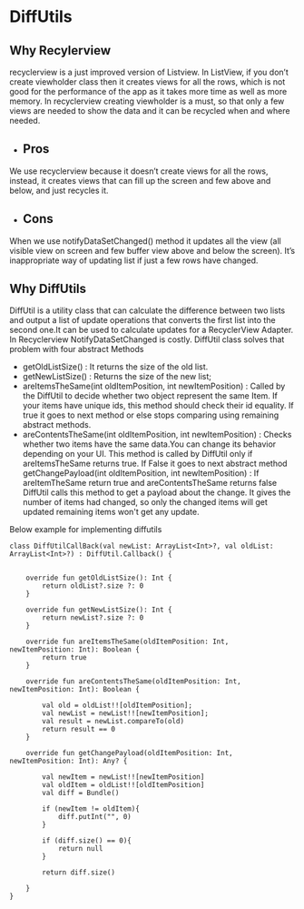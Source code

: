 # DiffUtils

## Why Recylerview
recyclerview is a just improved version of Listview. In ListView, if you don’t create viewholder 
class then it creates views for all the rows, which is not good for the performance of the app as 
it takes more time as well as more memory. In recyclerview creating viewholder is a must, so that only a 
few views are needed to show the data and it can be recycled when and where needed.

* ## Pros
We use recyclerview because it doesn’t create views for all the rows, instead, 
it creates views that can fill up the screen and few above and below, and just recycles it.

* ## Cons
When we use notifyDataSetChanged() method it updates all the view (all visible view on screen and 
few buffer view above and below the screen). It’s inappropriate way of updating list if just a few 
rows have changed.

## Why DiffUtils
DiffUtil is a utility class that can calculate the difference between two lists and output a 
list of update operations that converts the first list into the second one.It can be used to 
calculate updates for a RecyclerView Adapter.
In Recyclerview NotifyDataSetChanged is costly. DiffUtil class solves that problem with four abstract Methods

* getOldListSize() : It returns the size of the old list.
* getNewListSize() : Returns the size of the new list;
* areItemsTheSame(int oldItemPosition, int newItemPosition) : 
Called by the DiffUtil to decide whether two object represent the same Item.
If your items have unique ids, this method should check their id equality. If true it goes to next method or 
else stops comparing using remaining abstract methods.
* areContentsTheSame(int oldItemPosition, int newItemPosition) : 
Checks whether two items have the same data.You can change its behavior depending on your UI. 
This method is called by DiffUtil only if areItemsTheSame returns true. If False it goes to next abstract method
getChangePayload(int oldItemPosition, int newItemPosition) : 
If areItemTheSame return true and areContentsTheSame returns false DiffUtil calls this method to 
get a payload about the change. It gives the number of items had changed, so only the changed items 
will get updated remaining items won't get any update.

Below example for implementing diffutils

```
class DiffUtilCallBack(val newList: ArrayList<Int>?, val oldList: ArrayList<Int>?) : DiffUtil.Callback() {


    override fun getOldListSize(): Int {
        return oldList?.size ?: 0
    }

    override fun getNewListSize(): Int {
        return newList?.size ?: 0
    }

    override fun areItemsTheSame(oldItemPosition: Int, newItemPosition: Int): Boolean {
        return true
    }

    override fun areContentsTheSame(oldItemPosition: Int, newItemPosition: Int): Boolean {

        val old = oldList!![oldItemPosition];
        val newList = newList!![newItemPosition];
        val result = newList.compareTo(old)
        return result == 0
    }

    override fun getChangePayload(oldItemPosition: Int, newItemPosition: Int): Any? {

        val newItem = newList!![newItemPosition]
        val oldItem = oldList!![oldItemPosition]
        val diff = Bundle()

        if (newItem != oldItem){
            diff.putInt("", 0)
        }

        if (diff.size() == 0){
            return null
        }

        return diff.size()

    }
}
```

